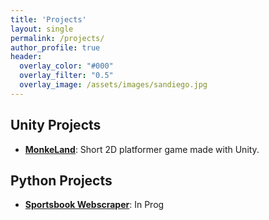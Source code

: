 ```yaml
---
title: 'Projects'
layout: single
permalink: /projects/
author_profile: true
header:
  overlay_color: "#000"
  overlay_filter: "0.5"
  overlay_image: /assets/images/sandiego.jpg
---
```


## Unity Projects

- [**MonkeLand**](https://https://github.com/Weyhawk/MonkeLand): Short 2D platformer game made with Unity.

## Python Projects

- [**Sportsbook Webscraper**](https://https://github.com/Weyhawk/sbWebscraperTest): In Prog